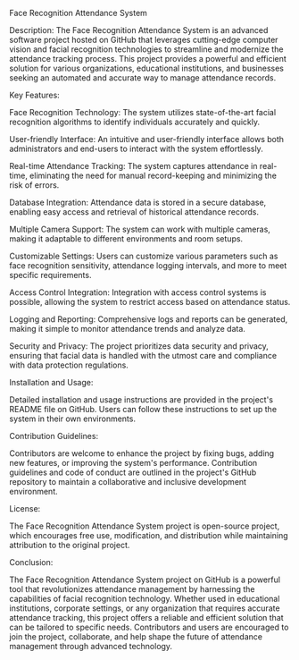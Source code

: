  Face Recognition Attendance System

Description:
The Face Recognition Attendance System is an advanced software project hosted on GitHub that leverages cutting-edge computer vision and facial recognition technologies to streamline and modernize the attendance tracking process. This project provides a powerful and efficient solution for various organizations, educational institutions, and businesses seeking an automated and accurate way to manage attendance records.

Key Features:

Face Recognition Technology: The system utilizes state-of-the-art facial recognition algorithms to identify individuals accurately and quickly.

User-friendly Interface: An intuitive and user-friendly interface allows both administrators and end-users to interact with the system effortlessly.

Real-time Attendance Tracking: The system captures attendance in real-time, eliminating the need for manual record-keeping and minimizing the risk of errors.

Database Integration: Attendance data is stored in a secure database, enabling easy access and retrieval of historical attendance records.

Multiple Camera Support: The system can work with multiple cameras, making it adaptable to different environments and room setups.

Customizable Settings: Users can customize various parameters such as face recognition sensitivity, attendance logging intervals, and more to meet specific requirements.

Access Control Integration: Integration with access control systems is possible, allowing the system to restrict access based on attendance status.

Logging and Reporting: Comprehensive logs and reports can be generated, making it simple to monitor attendance trends and analyze data.

Security and Privacy: The project prioritizes data security and privacy, ensuring that facial data is handled with the utmost care and compliance with data protection regulations.

Installation and Usage:

Detailed installation and usage instructions are provided in the project's README file on GitHub. Users can follow these instructions to set up the system in their own environments.

Contribution Guidelines:

Contributors are welcome to enhance the project by fixing bugs, adding new features, or improving the system's performance. Contribution guidelines and code of conduct are outlined in the project's GitHub repository to maintain a collaborative and inclusive development environment.

License:

The Face Recognition Attendance System project is open-source project, which encourages free use, modification, and distribution while maintaining attribution to the original project.

Conclusion:

The Face Recognition Attendance System project on GitHub is a powerful tool that revolutionizes attendance management by harnessing the capabilities of facial recognition technology. Whether used in educational institutions, corporate settings, or any organization that requires accurate attendance tracking, this project offers a reliable and efficient solution that can be tailored to specific needs. Contributors and users are encouraged to join the project, collaborate, and help shape the future of attendance management through advanced technology.
